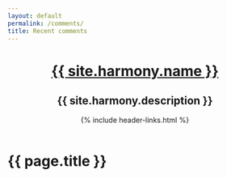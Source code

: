 ```yaml
---
layout: default
permalink: /comments/
title: Recent comments
---
```

<header class="main-header">
            <div class="wc-container">
                <h1><a href="{{ site.baseurl }}/">{{ site.harmony.name }}</a></h1>
                <h2>{{ site.harmony.description }}</h2>
                {% include header-links.html %}                
            </div>
        </header>           
<div class="page-content wc-container">
	<div class="post">
		<h1>{{ page.title }}</h1>
		<div class="post">
<div id="RecentComments" class="dsq-widget">
<script type="text/javascript" src="http://smartearningmethods.disqus.com/recent_comments_widget.js?num_items=5&hide_mods=0&hide_avatars=0&avatar_size=32&excerpt_length=50"></script>
</div>
	</div>
	</div>
</div>
                        
                        
